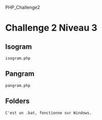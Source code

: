 PHP_Challenge2
# Challenge 2 Niveau 3

## Isogram
	isogram.php
## Pangram
	pangram.php
## Folders
	C'est un .bat, fonctionne sur Windows.
